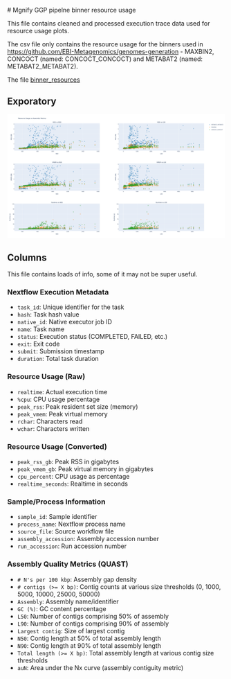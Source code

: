 # Mgnify GGP pipelne binner resource usage

This file contains cleaned and processed execution trace data used for resource usage plots.

The csv file only contains the resource usage for the binners used in https://github.com/EBI-Metagenomics/genomes-generation - MAXBIN2, CONCOCT (named: CONCOCT_CONCOCT) and METABAT2 (named: METABAT2_METABAT2).

The file [binner_resources](binner_resources.csv)

## Exporatory

![Tiny exploratory analysis plot](exploratory.png "Exploratory analysis")

## Columns

This file contains loads of info, some of it may not be super useful.

### Nextflow Execution Metadata
- `task_id`: Unique identifier for the task
- `hash`: Task hash value
- `native_id`: Native executor job ID
- `name`: Task name
- `status`: Execution status (COMPLETED, FAILED, etc.)
- `exit`: Exit code
- `submit`: Submission timestamp
- `duration`: Total task duration

### Resource Usage (Raw)
- `realtime`: Actual execution time
- `%cpu`: CPU usage percentage
- `peak_rss`: Peak resident set size (memory)
- `peak_vmem`: Peak virtual memory
- `rchar`: Characters read
- `wchar`: Characters written

### Resource Usage (Converted)
- `peak_rss_gb`: Peak RSS in gigabytes
- `peak_vmem_gb`: Peak virtual memory in gigabytes
- `cpu_percent`: CPU usage as percentage
- `realtime_seconds`: Realtime in seconds

### Sample/Process Information
- `sample_id`: Sample identifier
- `process_name`: Nextflow process name
- `source_file`: Source workflow file
- `assembly_accession`: Assembly accession number
- `run_accession`: Run accession number

### Assembly Quality Metrics (QUAST)
- `# N's per 100 kbp`: Assembly gap density
- `# contigs (>= X bp)`: Contig counts at various size thresholds (0, 1000, 5000, 10000, 25000, 50000)
- `Assembly`: Assembly name/identifier
- `GC (%)`: GC content percentage
- `L50`: Number of contigs comprising 50% of assembly
- `L90`: Number of contigs comprising 90% of assembly
- `Largest contig`: Size of largest contig
- `N50`: Contig length at 50% of total assembly length
- `N90`: Contig length at 90% of total assembly length
- `Total length (>= X bp)`: Total assembly length at various contig size thresholds
- `auN`: Area under the Nx curve (assembly contiguity metric)